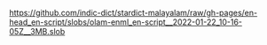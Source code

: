 https://github.com/indic-dict/stardict-malayalam/raw/gh-pages/en-head_en-script/slobs/olam-enml_en-script__2022-01-22_10-16-05Z__3MB.slob  
